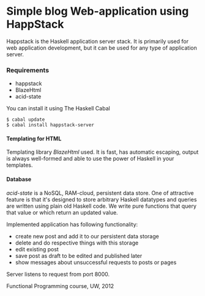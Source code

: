 Simple blog Web-application using HappStack
===========================================

Happstack is the Haskell application server stack. It is
primarily used for web application development, but it can be
used for any type of application server.

### Requirements
  - happstack
  - BlazeHtml
  - acid-state

You can install it using The Haskell Cabal

    $ cabal update
    $ cabal install happstack-server

#### Templating for HTML

Templating library _BlazeHtml_ used. It is fast, has automatic
escaping, output is always well-formed and able to use the power
of Haskell in your templates.

#### Database

_acid-state_ is a NoSQL, RAM-cloud, persistent data store. One of
attractive feature is that it's designed to store arbitrary Haskell datatypes
and queries are written using plain old Haskell code. We write pure
functions that query that value or which return an updated value.

Implemented application has following functionality:
- create new post and add it to our persistent data storage
- delete and do respective things with this storage
- edit existing post
- save post as draft to be edited and published later
- show messages about unsuccessful requests to posts or pages


Server listens to request from port 8000.

Functional Programming course, UW, 2012
